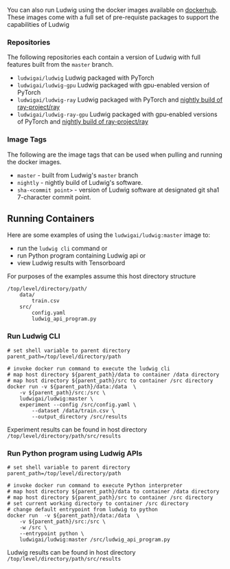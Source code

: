 You can also run Ludwig using the docker images available on [dockerhub](https://hub.docker.com/search?q=ludwigai). 
These images come with a full set of pre-requiste packages to support the capabilities of Ludwig

### Repositories

The following repositories each contain a version of Ludwig with full features built
from the `master` branch.

- `ludwigai/ludwig` Ludwig packaged with PyTorch
- `ludwigai/ludwig-gpu` Ludwig packaged with gpu-enabled version of PyTorch
- `ludwigai/ludwig-ray` Ludwig packaged with PyTorch
  and [nightly build of ray-project/ray](https://github.com/ray-project/ray)
- `ludwigai/ludwig-ray-gpu` Ludwig packaged with gpu-enabled versions of PyTorch
  and [nightly build of ray-project/ray](https://github.com/ray-project/ray)

### Image Tags

The following are the image tags that can be used when pulling and running the docker images.

- `master` - built from Ludwig's `master` branch
- `nightly` - nightly build of Ludwig's software.
- `sha-<commit point>` - version of Ludwig software at designated git sha1
  7-character commit point.

## Running Containers

Here are some examples of using the `ludwigai/ludwig:master` image to:

- run the `ludwig cli` command or
- run Python program containing Ludwig api or
- view Ludwig results with Tensorboard

For purposes of the examples assume this host directory structure

```
/top/level/directory/path/
    data/
        train.csv
    src/
        config.yaml
        ludwig_api_program.py
```

### Run Ludwig CLI

```shell
# set shell variable to parent directory
parent_path=/top/level/directory/path

# invoke docker run command to execute the ludwig cli
# map host directory ${parent_path}/data to container /data directory
# map host directory ${parent_path}/src to container /src directory
docker run -v ${parent_path}/data:/data  \
    -v ${parent_path}/src:/src \
    ludwigai/ludwig:master \
    experiment --config /src/config.yaml \
        --dataset /data/train.csv \
        --output_directory /src/results
```

Experiment results can be found in host
directory `/top/level/directory/path/src/results`

### Run Python program using Ludwig APIs

```shell
# set shell variable to parent directory
parent_path=/top/level/directory/path

# invoke docker run command to execute Python interpreter
# map host directory ${parent_path}/data to container /data directory
# map host directory ${parent_path}/src to container /src directory
# set current working directory to container /src directory
# change default entrypoint from ludwig to python
docker run  -v ${parent_path}/data:/data  \
    -v ${parent_path}/src:/src \
    -w /src \
    --entrypoint python \
    ludwigai/ludwig:master /src/ludwig_api_program.py
```

Ludwig results can be found in host
directory `/top/level/directory/path/src/results`